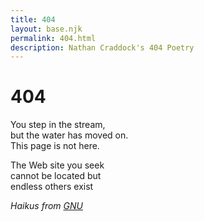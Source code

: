 ```yaml
---
title: 404
layout: base.njk
permalink: 404.html
description: Nathan Craddock's 404 Poetry
---
```


# 404

You step in the stream,<br>
but the water has moved on.<br>
This page is not here.

The Web site you seek<br>
cannot be located but<br>
endless others exist

_Haikus from [GNU](https://www.gnu.org/fun/jokes/error-haiku.en.html)_
